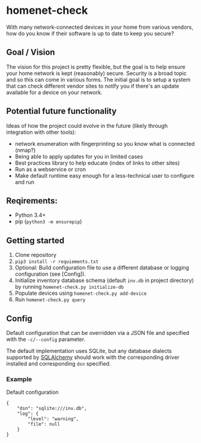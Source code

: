 # homenet-check
With many network-connected devices in your home from various vendors, how do you know if their software is up to date to keep you secure?

## Goal / Vision

The vision for this project is pretty flexible, but the goal is to help ensure your home network is kept (reasonably) secure. Security is a broad topic and so this can come in various forms. The initial goal is to setup a system that can check different vendor sites to notify you if there's an update available for a device on your network.

## Potential future functionality

Ideas of how the project could evolve in the future (likely through integration with other tools):
- network enumeration with fingerprinting so you know what is connected (nmap?)
- Being able to apply updates for you in limited cases
- Best practices library to help educate (index of links to other sites)
- Run as a webservice or cron
- Make default runtime easy enough for a less-technical user to configure and run

## Reqirements:
- Python 3.4+
- pip (`python3 -m ensurepip`)

## Getting started
1. Clone repository
1. `pip3 install -r requiements.txt`
1. Optional: Build configuration file to use a different database or logging configuration (see [Config]).
1. Initialize inventory database schema (default `inv.db` in project directory) by running `homenet-check.py initialize-db`
1. Populate devices using `homenet-check.py add-device`
1. Run `homenet-check.py query`

## Config
Default configuration that can be overridden via a JSON file and specified with the `-c/--config` parameter.
 
The default implementation uses SQLite, but any database dialects supported by [SQLAlchemy](https://docs.sqlalchemy.org/en/13/dialects/index.html)
should work with the corresponding driver installed and corresponding `dsn` specified.

### Example
Default configuration
```
{
    "dsn": "sqlite:///inv.db",
    "log": {
        "level": "warning",
        "file": null
    }
}
```
